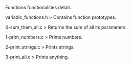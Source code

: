 Functions functionalities detail.

variadic_functions.h > Contains function prototypes.

0-sum_them_all.c > Returns the sum of all its parameters.

1-print_numbers.c > Prints numbers.

2-print_strings.c > Prints strings.

3-print_all.c > Prints anything.
